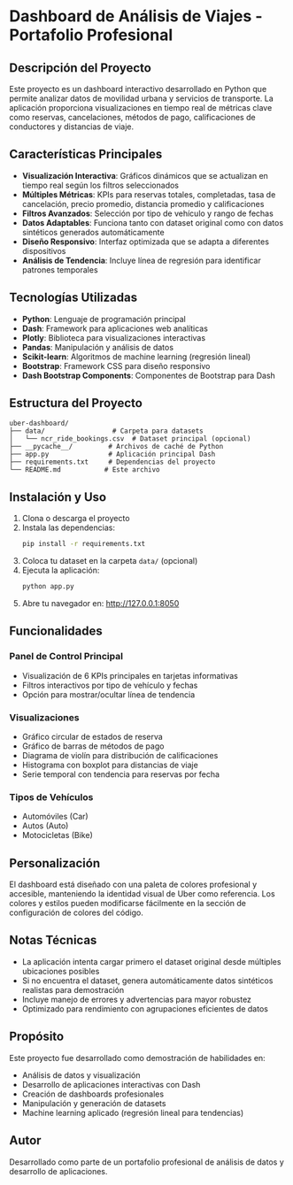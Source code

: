 # Dashboard de Análisis de Viajes - Portafolio Profesional

## Descripción del Proyecto

Este proyecto es un dashboard interactivo desarrollado en Python que permite analizar datos de movilidad urbana y servicios de transporte. La aplicación proporciona visualizaciones en tiempo real de métricas clave como reservas, cancelaciones, métodos de pago, calificaciones de conductores y distancias de viaje.

## Características Principales

- **Visualización Interactiva**: Gráficos dinámicos que se actualizan en tiempo real según los filtros seleccionados
- **Múltiples Métricas**: KPIs para reservas totales, completadas, tasa de cancelación, precio promedio, distancia promedio y calificaciones
- **Filtros Avanzados**: Selección por tipo de vehículo y rango de fechas
- **Datos Adaptables**: Funciona tanto con dataset original como con datos sintéticos generados automáticamente
- **Diseño Responsivo**: Interfaz optimizada que se adapta a diferentes dispositivos
- **Análisis de Tendencia**: Incluye línea de regresión para identificar patrones temporales

## Tecnologías Utilizadas

- **Python**: Lenguaje de programación principal
- **Dash**: Framework para aplicaciones web analíticas
- **Plotly**: Biblioteca para visualizaciones interactivas
- **Pandas**: Manipulación y análisis de datos
- **Scikit-learn**: Algoritmos de machine learning (regresión lineal)
- **Bootstrap**: Framework CSS para diseño responsivo
- **Dash Bootstrap Components**: Componentes de Bootstrap para Dash

## Estructura del Proyecto

```
uber-dashboard/
├── data/                 # Carpeta para datasets
│   └── ncr_ride_bookings.csv  # Dataset principal (opcional)
├── __pycache__/         # Archivos de caché de Python
├── app.py               # Aplicación principal Dash
├── requirements.txt     # Dependencias del proyecto
└── README.md           # Este archivo
```

## Instalación y Uso

1. Clona o descarga el proyecto
2. Instala las dependencias:
   ```bash
   pip install -r requirements.txt
   ```
3. Coloca tu dataset en la carpeta `data/` (opcional)
4. Ejecuta la aplicación:
   ```bash
   python app.py
   ```
5. Abre tu navegador en: http://127.0.0.1:8050

## Funcionalidades

### Panel de Control Principal
- Visualización de 6 KPIs principales en tarjetas informativas
- Filtros interactivos por tipo de vehículo y fechas
- Opción para mostrar/ocultar línea de tendencia

### Visualizaciones
- Gráfico circular de estados de reserva
- Gráfico de barras de métodos de pago
- Diagrama de violín para distribución de calificaciones
- Histograma con boxplot para distancias de viaje
- Serie temporal con tendencia para reservas por fecha

### Tipos de Vehículos
- Automóviles (Car)
- Autos (Auto)
- Motocicletas (Bike)

## Personalización

El dashboard está diseñado con una paleta de colores profesional y accesible, manteniendo la identidad visual de Uber como referencia. Los colores y estilos pueden modificarse fácilmente en la sección de configuración de colores del código.

## Notas Técnicas

- La aplicación intenta cargar primero el dataset original desde múltiples ubicaciones posibles
- Si no encuentra el dataset, genera automáticamente datos sintéticos realistas para demostración
- Incluye manejo de errores y advertencias para mayor robustez
- Optimizado para rendimiento con agrupaciones eficientes de datos

## Propósito

Este proyecto fue desarrollado como demostración de habilidades en:
- Análisis de datos y visualización
- Desarrollo de aplicaciones interactivas con Dash
- Creación de dashboards profesionales
- Manipulación y generación de datasets
- Machine learning aplicado (regresión lineal para tendencias)

## Autor

Desarrollado como parte de un portafolio profesional de análisis de datos y desarrollo de aplicaciones.
